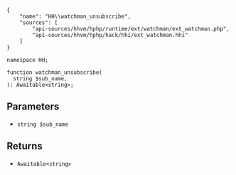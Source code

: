 ``` yamlmeta
{
    "name": "HH\\watchman_unsubscribe",
    "sources": [
        "api-sources/hhvm/hphp/runtime/ext/watchman/ext_watchman.php",
        "api-sources/hhvm/hphp/hack/hhi/ext_watchman.hhi"
    ]
}
```




``` Hack
namespace HH;

function watchman_unsubscribe(
  string $sub_name,
): Awaitable<string>;
```




## Parameters




+ ` string $sub_name `




## Returns




* ` Awaitable<string> `
<!-- HHAPIDOC -->

